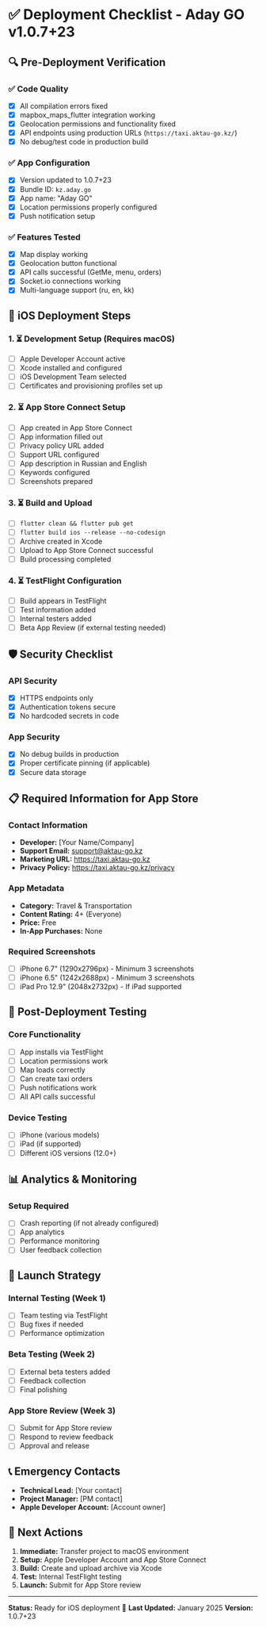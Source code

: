 # ✅ Deployment Checklist - Aday GO v1.0.7+23

## 🔍 Pre-Deployment Verification

### ✅ Code Quality
- [x] All compilation errors fixed
- [x] mapbox_maps_flutter integration working
- [x] Geolocation permissions and functionality fixed  
- [x] API endpoints using production URLs (`https://taxi.aktau-go.kz/`)
- [x] No debug/test code in production build

### ✅ App Configuration
- [x] Version updated to 1.0.7+23
- [x] Bundle ID: `kz.aday.go`
- [x] App name: "Aday GO"
- [x] Location permissions properly configured
- [x] Push notification setup

### ✅ Features Tested
- [x] Map display working
- [x] Geolocation button functional
- [x] API calls successful (GetMe, menu, orders)
- [x] Socket.io connections working
- [x] Multi-language support (ru, en, kk)

## 📱 iOS Deployment Steps

### 1. ⏳ Development Setup (Requires macOS)
- [ ] Apple Developer Account active
- [ ] Xcode installed and configured
- [ ] iOS Development Team selected
- [ ] Certificates and provisioning profiles set up

### 2. ⏳ App Store Connect Setup
- [ ] App created in App Store Connect
- [ ] App information filled out
- [ ] Privacy policy URL added
- [ ] Support URL configured
- [ ] App description in Russian and English
- [ ] Keywords configured
- [ ] Screenshots prepared

### 3. ⏳ Build and Upload
- [ ] `flutter clean && flutter pub get`
- [ ] `flutter build ios --release --no-codesign`
- [ ] Archive created in Xcode
- [ ] Upload to App Store Connect successful
- [ ] Build processing completed

### 4. ⏳ TestFlight Configuration
- [ ] Build appears in TestFlight
- [ ] Test information added
- [ ] Internal testers added
- [ ] Beta App Review (if external testing needed)

## 🛡️ Security Checklist

### API Security
- [x] HTTPS endpoints only
- [x] Authentication tokens secure
- [x] No hardcoded secrets in code

### App Security  
- [x] No debug builds in production
- [x] Proper certificate pinning (if applicable)
- [x] Secure data storage

## 📋 Required Information for App Store

### Contact Information
- **Developer:** [Your Name/Company]
- **Support Email:** support@aktau-go.kz
- **Marketing URL:** https://taxi.aktau-go.kz
- **Privacy Policy:** https://taxi.aktau-go.kz/privacy

### App Metadata
- **Category:** Travel & Transportation
- **Content Rating:** 4+ (Everyone)
- **Price:** Free
- **In-App Purchases:** None

### Required Screenshots
- [ ] iPhone 6.7" (1290x2796px) - Minimum 3 screenshots
- [ ] iPhone 6.5" (1242x2688px) - Minimum 3 screenshots  
- [ ] iPad Pro 12.9" (2048x2732px) - If iPad supported

## 🧪 Post-Deployment Testing

### Core Functionality
- [ ] App installs via TestFlight
- [ ] Location permissions work
- [ ] Map loads correctly
- [ ] Can create taxi orders
- [ ] Push notifications work
- [ ] All API calls successful

### Device Testing
- [ ] iPhone (various models)
- [ ] iPad (if supported)
- [ ] Different iOS versions (12.0+)

## 📊 Analytics & Monitoring

### Setup Required
- [ ] Crash reporting (if not already configured)
- [ ] App analytics
- [ ] Performance monitoring
- [ ] User feedback collection

## 🎯 Launch Strategy

### Internal Testing (Week 1)
- [ ] Team testing via TestFlight
- [ ] Bug fixes if needed
- [ ] Performance optimization

### Beta Testing (Week 2)
- [ ] External beta testers added
- [ ] Feedback collection
- [ ] Final polishing

### App Store Review (Week 3)
- [ ] Submit for App Store review
- [ ] Respond to review feedback
- [ ] Approval and release

## 📞 Emergency Contacts

- **Technical Lead:** [Your contact]
- **Project Manager:** [PM contact]  
- **Apple Developer Account:** [Account owner]

## 🚀 Next Actions

1. **Immediate:** Transfer project to macOS environment
2. **Setup:** Apple Developer Account and App Store Connect
3. **Build:** Create and upload archive via Xcode
4. **Test:** Internal TestFlight testing
5. **Launch:** Submit for App Store review

---

**Status:** Ready for iOS deployment 🎯
**Last Updated:** January 2025
**Version:** 1.0.7+23 
